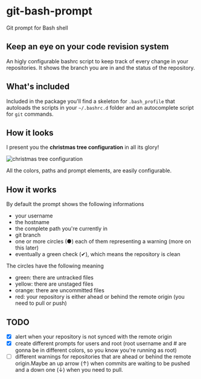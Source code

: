 git-bash-prompt
===============

Git prompt for Bash shell

## Keep an eye on your code revision system ##

An higly configurable bashrc script to keep track of every change
in your repositories.
It shows the branch you are in and the status of the repository.

## What's included ##

Included in the package you'll find a skeleton for `.bash_profile`
that autoloads the scripts in your `~/.bashrc.d` folder and an autocomplete script for `git` commands.

## How it looks ##

I present you the **christmas tree configuration** in all its glory!

![christmas tree configuration](http://i.imgur.com/FVyP92k.png "X-mas tree bash prompt") 

All the colors, paths and prompt elements, are easily configurable.

## How it works ##

By default the prompt shows the following informations
+ your username
+ the hostname
+ the complete path you're currently in
+ git branch
+ one or more circles (●) each of them representing a warning (more on this later)
+ eventually a green check (✔), which means the repository is clean

The circles have the following meaning
+ green: there are untracked files
+ yellow: there are unstaged files
+ orange: there are uncommitted files
+ red: your repository is either ahead or behind the remote origin (you need to pull or push)

## TODO ##


- [X] alert when your repository is not synced with the remote origin
- [X] create different prompts for users and root (root username and # are gonna be in different colors, so you know you're running as root)
- [ ] different warnings for repositories that are ahead or behind the remote origin.Maybe an up arrow (↑) when commits are waiting to be pushed and a down one (↓) when you need to pull.  
